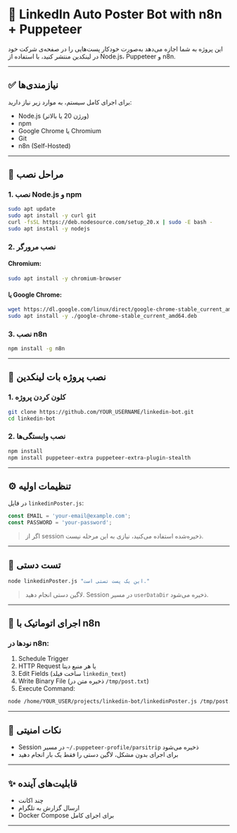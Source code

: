 # 🤖 LinkedIn Auto Poster Bot with n8n + Puppeteer

این پروژه به شما اجازه می‌دهد به‌صورت خودکار پست‌هایی را در صفحه‌ی شرکت خود در لینکدین منتشر کنید، با استفاده از Node.js، Puppeteer و n8n.

---

## ✅ نیازمندی‌ها

برای اجرای کامل سیستم، به موارد زیر نیاز دارید:

- Node.js (ورژن 20 یا بالاتر)
- npm
- Google Chrome یا Chromium
- Git
- n8n (Self-Hosted)

---

## 🧰 مراحل نصب

### 1. نصب Node.js و npm

```bash
sudo apt update
sudo apt install -y curl git
curl -fsSL https://deb.nodesource.com/setup_20.x | sudo -E bash -
sudo apt install -y nodejs
```

### 2. نصب مرورگر

#### Chromium:
```bash
sudo apt install -y chromium-browser
```

#### یا Google Chrome:
```bash
wget https://dl.google.com/linux/direct/google-chrome-stable_current_amd64.deb
sudo apt install -y ./google-chrome-stable_current_amd64.deb
```

### 3. نصب n8n

```bash
npm install -g n8n
```

---

## 🚀 نصب پروژه بات لینکدین

### 1. کلون کردن پروژه

```bash
git clone https://github.com/YOUR_USERNAME/linkedin-bot.git
cd linkedin-bot
```

### 2. نصب وابستگی‌ها

```bash
npm install
npm install puppeteer-extra puppeteer-extra-plugin-stealth
```

---

## ⚙️ تنظیمات اولیه

در فایل `linkedinPoster.js`:

```js
const EMAIL = 'your-email@example.com';
const PASSWORD = 'your-password';
```

> اگر از session ذخیره‌شده استفاده می‌کنید، نیازی به این مرحله نیست.

---

## 🧪 تست دستی

```bash
node linkedinPoster.js "این یک پست تستی است."
```

> لاگین دستی انجام دهید. Session در مسیر `userDataDir` ذخیره می‌شود.

---

## 🔁 اجرای اتوماتیک با n8n

### نودها در n8n:

1. Schedule Trigger
2. HTTP Request یا هر منبع دیتا
3. Edit Fields (ساخت فیلد `linkedin_text`)
4. Write Binary File (ذخیره متن در `/tmp/post.txt`)
5. Execute Command:

```bash
node /home/YOUR_USER/projects/linkedin-bot/linkedinPoster.js /tmp/post.txt
```

---

## 🧩 نکات امنیتی

- Session در مسیر `~/.puppeteer-profile/parsitrip` ذخیره می‌شود
- برای اجرای بدون مشکل، لاگین دستی را فقط یک بار انجام دهید

---

## ✨ قابلیت‌های آینده

- چند اکانت
- ارسال گزارش به تلگرام
- Docker Compose برای اجرای کامل

---